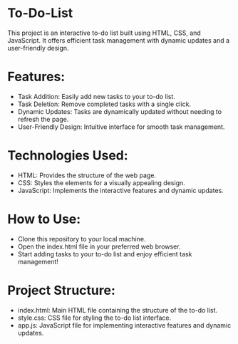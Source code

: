 # To-Do-List
This project is an interactive to-do list built using HTML, CSS, and JavaScript. It offers efficient task management with dynamic updates and a user-friendly design.

# Features:
<ul>
  <li>Task Addition: Easily add new tasks to your to-do list.</li>
  <li>Task Deletion: Remove completed tasks with a single click.</li>
  <li>Dynamic Updates: Tasks are dynamically updated without needing to refresh the page.</li>
  <li>User-Friendly Design: Intuitive interface for smooth task management.</li>
</ul>

# Technologies Used:
<ul>
  <li>HTML: Provides the structure of the web page.</li>
  <li>CSS: Styles the elements for a visually appealing design.</li>
  <li>JavaScript: Implements the interactive features and dynamic updates.</li>
</ul>

# How to Use:
<ul>
  <li>Clone this repository to your local machine.</li>
  <li>Open the index.html file in your preferred web browser.</li>
  <li>Start adding tasks to your to-do list and enjoy efficient task management!</li>
</ul>

# Project Structure:
<ul>
  <li>index.html: Main HTML file containing the structure of the to-do list.</li>
  <li>style.css: CSS file for styling the to-do list interface.</li>
  <li>app.js: JavaScript file for implementing interactive features and dynamic updates.</li>
</ul>


